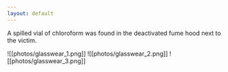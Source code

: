 ```yaml
---
layout: default
---
```


A spilled vial of chloroform was found in the deactivated fume hood next to the victim.

![[photos/glasswear_1.png]]
![[photos/glasswear_2.png]]
![[photos/glasswear_3.png]]